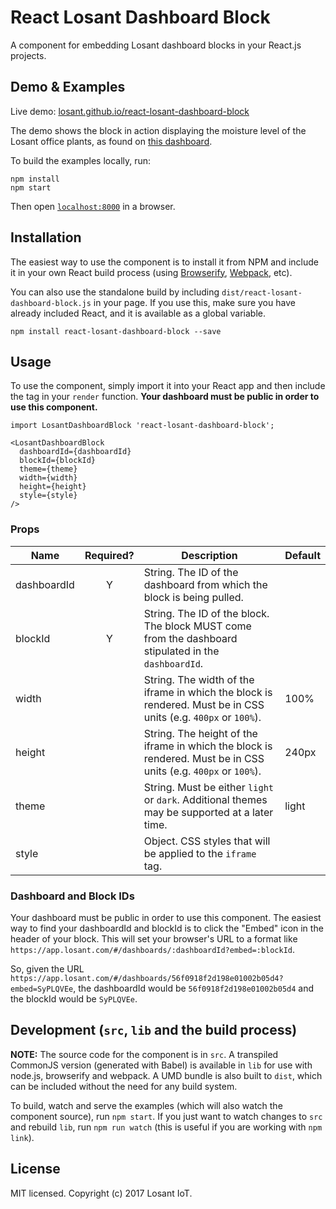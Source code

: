 # React Losant Dashboard Block

A component for embedding Losant dashboard blocks in your React.js projects.

## Demo & Examples

Live demo: [losant.github.io/react-losant-dashboard-block](http://losant.github.io/react-losant-dashboard-block/)

The demo shows the block in action displaying the moisture level of the Losant office plants, as found on [this dashboard](https://app.losant.com/#/dashboards/56f0918f2d198e01002b05d4).

To build the examples locally, run:

```
npm install
npm start
```

Then open [`localhost:8000`](http://localhost:8000) in a browser.

## Installation

The easiest way to use the component is to install it from NPM and include it in your own React build process (using [Browserify](http://browserify.org), [Webpack](http://webpack.github.io/), etc).

You can also use the standalone build by including `dist/react-losant-dashboard-block.js` in your page. If you use this, make sure you have already included React, and it is available as a global variable.

```
npm install react-losant-dashboard-block --save
```

## Usage

To use the component, simply import it into your React app and then include the tag in your `render` function. **Your dashboard must be public in order to use this component.**

```
import LosantDashboardBlock 'react-losant-dashboard-block';

<LosantDashboardBlock
  dashboardId={dashboardId}
  blockId={blockId}
  theme={theme}
  width={width}
  height={height}
  style={style}
/>
```

### Props

| Name        | Required? | Description                                                                                                     | Default |
| ----------- |:---------:| --------------------------------------------------------------------------------------------------------------- | ------- |
| dashboardId | Y         | String. The ID of the dashboard from which the block is being pulled.                                           |         |
| blockId     | Y         | String. The ID of the block. The block MUST come from the dashboard stipulated in the `dashboardId`.            |         |
| width       |           | String. The width of the iframe in which the block is rendered. Must be in CSS units (e.g. `400px` or `100%`).  | 100%    |
| height      |           | String. The height of the iframe in which the block is rendered. Must be in CSS units (e.g. `400px` or `100%`). | 240px   |
| theme       |           | String. Must be either `light` or `dark`. Additional themes may be supported at a later time.                   | light   |
| style       |           | Object. CSS styles that will be applied to the `iframe` tag.                                                    |         |

### Dashboard and Block IDs

Your dashboard must be public in order to use this component. The easiest way to find your dashboardId and blockId is to click the "Embed" icon in the header of your block. This will set your browser's URL to a format like `https://app.losant.com/#/dashboards/:dashboardId?embed=:blockId`.

So, given the URL `https://app.losant.com/#/dashboards/56f0918f2d198e01002b05d4?embed=SyPLQVEe`, the dashboardId would be `56f0918f2d198e01002b05d4` and the blockId would be `SyPLQVEe`.

## Development (`src`, `lib` and the build process)

**NOTE:** The source code for the component is in `src`. A transpiled CommonJS version (generated with Babel) is available in `lib` for use with node.js, browserify and webpack. A UMD bundle is also built to `dist`, which can be included without the need for any build system.

To build, watch and serve the examples (which will also watch the component source), run `npm start`. If you just want to watch changes to `src` and rebuild `lib`, run `npm run watch` (this is useful if you are working with `npm link`).

## License

MIT licensed. Copyright (c) 2017 Losant IoT.
